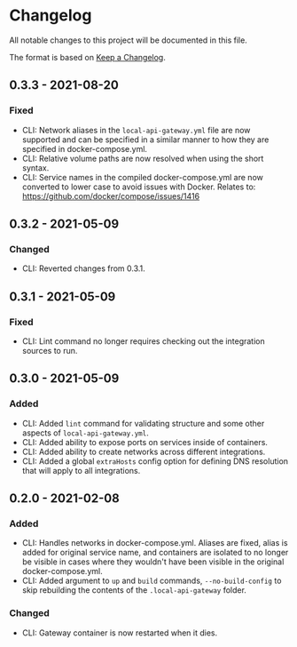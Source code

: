 # Changelog
All notable changes to this project will be documented in this file.

The format is based on [Keep a Changelog](https://keepachangelog.com/en/1.0.0/).

## 0.3.3 - 2021-08-20
### Fixed
 - CLI: Network aliases in the `local-api-gateway.yml` file are now supported and can be specified in a similar manner
   to how they are specified in docker-compose.yml.
 - CLI: Relative volume paths are now resolved when using the short syntax.
 - CLI: Service names in the compiled docker-compose.yml are now converted to lower case to avoid issues with Docker.
   Relates to: https://github.com/docker/compose/issues/1416

## 0.3.2 - 2021-05-09
### Changed
 - CLI: Reverted changes from 0.3.1.

## 0.3.1 - 2021-05-09
### Fixed
 - CLI: Lint command no longer requires checking out the integration sources to run.

## 0.3.0 - 2021-05-09
### Added
 - CLI: Added `lint` command for validating structure and some other aspects of `local-api-gateway.yml`.
 - CLI: Added ability to expose ports on services inside of containers.
 - CLI: Added ability to create networks across different integrations.
 - CLI: Added a global `extraHosts` config option for defining DNS resolution that will apply to all integrations.

## 0.2.0 - 2021-02-08
### Added
 - CLI: Handles networks in docker-compose.yml. Aliases are fixed, alias is added for original service name,
   and containers are isolated to no longer be visible in cases where they wouldn't have been visible in the original
   docker-compose.yml.
 - CLI: Added argument to `up` and `build` commands, `--no-build-config` to skip rebuilding the contents of the
   `.local-api-gateway` folder.

### Changed
 - CLI: Gateway container is now restarted when it dies.
